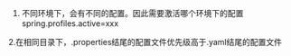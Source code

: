 1. 不同环境下，会有不同的配置。因此需要激活哪个环境下的配置
spring.profiles.active=xxx

2.在相同目录下，.properties结尾的配置文件优先级高于.yaml结尾的配置文件